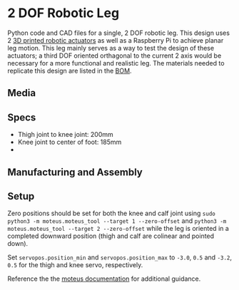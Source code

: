 # 2 DOF Robotic Leg
Python code and CAD files for a single, 2 DOF robotic leg. This design uses 2 [3D printed robotic actuators](https://github.com/owenmckenney/Robotic_Actuator) as well as a Raspberry Pi to achieve planar leg motion. This leg mainly serves as a way to test the design of these actuators; a third DOF oriented orthagonal to the current 2 axis would be necessary for a more functional and realistic leg. The materials needed to replicate this design are listed in the [BOM](BOM.md). 

## Media

## Specs

- Thigh joint to knee joint: 200mm
- Knee joint to center of foot: 185mm
- 

## Manufacturing and Assembly 

## Setup

Zero positions should be set for both the knee and calf joint using `sudo python3 -m moteus.moteus_tool --target 1 --zero-offset` and `python3 -m moteus.moteus_tool --target 2 --zero-offset` while the leg is oriented in a completed downward position (thigh and calf are colinear and pointed down). 

Set `servopos.position_min` and `servopos.position_max` to `-3.0`, `0.5` and `-3.2`, `0.5` for the thigh and knee servo, respectively. 

Reference the the [moteus documentation](https://github.com/mjbots/moteus/tree/main) for additional guidance.

